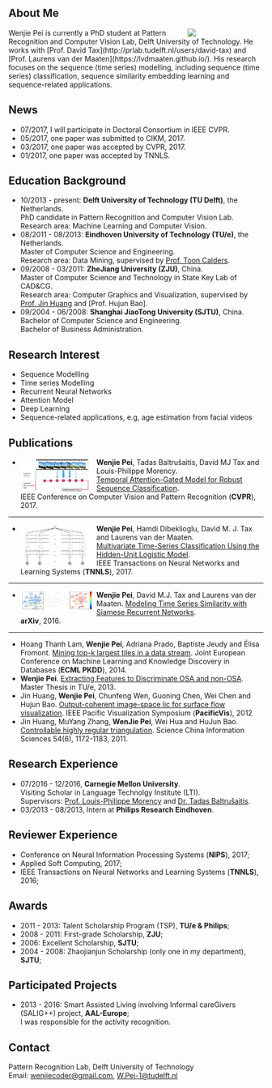 ## About Me

<img align="right" width='150' src="wenjie3.png">
Wenjie Pei is currently a PhD student at Pattern Recognition and Computer Vision Lab, Delft University of Technology. He works with [Prof. David Tax](http://prlab.tudelft.nl/users/david-tax) and [Prof. Laurens van der Maaten](https://lvdmaaten.github.io/). His research focuses on the sequence (time series) modelling, including sequence (time series) classification, sequence similarity embedding learning and sequence-related applications. 

## News
* 07/2017, I will participate in Doctoral Consortium in IEEE CVPR.
* 05/2017, one paper was submitted to CIKM, 2017.
* 03/2017, one paper was accepted by CVPR, 2017.
* 01/2017, one paper was accepted by TNNLS.

## Education Background
* 10/2013 - present: __Delft University of Technology (TU Delft)__, the Netherlands.  
  PhD candidate in Pattern Recognition and Computer Vision Lab.  
  Research area: Machine Learning and Computer Vision.
* 08/2011 - 08/2013: __Eindhoven University of Technology (TU/e)__, the Netherlands.  
  Master of Computer Science and Engineering.  
  Research area: Data Mining, supervised by [Prof. Toon Calders](http://cs.ulb.ac.be/members/tcalders/doku.php).
* 09/2008 - 03/2011: __ZheJiang University (ZJU)__, China.  
  Master of Computer Science and Technology in State Key Lab of CAD&CG.  
  Research area: Computer Graphics and Visualization, supervised by [Prof. Jin Huang](http://www.cad.zju.edu.cn/home/hj/index.xml) and [Prof. Hujun Bao].
* 09/2004 - 06/2008: __Shanghai JiaoTong University (SJTU)__, China.  
  Bachelor of Computer Science and Engineering.  
 Bachelor of Business Administration.

## Research Interest
- Sequence Modelling
- Time series Modelling
- Recurrent Neural Networks
- Attention Model
- Deep Learning
- Sequence-related applications, e.g, age estimation from facial videos

## Publications 

- <img align="left" width="150" src="publication/TAGM.png">__Wenjie Pei__, Tadas Baltrušaitis, David MJ Tax and Louis-Philippe Morency.  
[Temporal Attention-Gated Model for Robust Sequence Classification](https://arxiv.org/pdf/1612.00385.pdf).  
IEEE Conference on Computer Vision and Pattern Recognition (__CVPR__), 2017.
------------------------------------------------------------------------------------------------------------------------------
- <img align="left" width="150" src="publication/HULM.png">__Wenjie Pei__, Hamdi Dibeklioglu, David M. J. Tax and Laurens van der Maaten.  
[Multivariate Time-Series Classification Using the Hidden-Unit Logistic Model](http://ieeexplore.ieee.org/abstract/document/7835652/).  
IEEE Transactions on Neural Networks and Learning Systems (__TNNLS__), 2017. 
------------------------------------------------------------------------------------------------------------------------------
- <img align="left" width="150" src="publication/SRN.png">__Wenjie Pei__, David M.J. Tax and Laurens van der Maaten.   [Modeling Time Series Similarity with Siamese Recurrent Networks](https://arxiv.org/pdf/1603.04713.pdf).  
__arXiv__, 2016.
------------------------------------------------------------------------------------------------------------------------------
- Hoang Thanh Lam, __Wenjie Pei__, Adriana Prado, Baptiste Jeudy and Élisa Fromont. [Mining top-k largest tiles in a data stream](https://hal.archives-ouvertes.fr/hal-01011374/file/tile.pdf). Joint European Conference on Machine Learning and Knowledge Discovery in Databases (__ECML PKDD__), 2014. 
- __Wenjie Pei__. [Extracting Features to Discriminate OSA and non-OSA](https://pure.tue.nl/ws/files/46941503/760935-1.pdf). Master Thesis in TU/e, 2013.
- Jin Huang, __Wenjie Pei__, Chunfeng Wen, Guoning Chen, Wei Chen and Hujun Bao. [Output-coherent image-space lic for surface flow visualization](https://pdfs.semanticscholar.org/9c0a/d0b7cfa4cbd6d3341e5f8fcc2bfe991b6393.pdf). IEEE Pacific Visualization Symposium (__PacificVis__), 2012
- Jin Huang, MuYang Zhang, __WenJie Pei__, Wei Hua and HuJun Bao. [Controllable highly regular triangulation](http://ieeexplore.ieee.org/abstract/document/7325231/). Science China Information Sciences 54(6), 1172-1183, 2011.


## Research Experience
- 07/2016 - 12/2016, __Carnegie Mellon University__.  
  Visiting Scholar in Language Technolgy Institute (LTI).  
  Supervisors: [Prof. Louis-Philippe Morency](https://www.cs.cmu.edu/~morency/) and [Dr. Tadas Baltrušaitis](https://www.cl.cam.ac.uk/~tb346/).
- 03/2013 - 08/2013, Intern at __Philips Research Eindhoven__.

## Reviewer Experience
-  Conference on Neural Information Processing Systems (__NIPS__), 2017; 
- Applied Soft Computing, 2017;
- IEEE Transactions on Neural Networks and Learning Systems (__TNNLS__), 2016;

## Awards
- 2011 - 2013: Talent Scholarship Program (TSP), __TU/e & Philips__;
- 2008 - 2011: First-grade Scholarship, __ZJU__;
- 2006: Excellent Scholarship, __SJTU__;
- 2004 - 2008: Zhaojianjun Scholarship (only one in my department), __SJTU__;

## Participated Projects
- 2013 - 2016: Smart Assisted Living involving Informal careGivers (SALIG++) project, __AAL-Europe__;  
I was responsible for the activity recognition.

## Contact
Pattern Recognition Lab, Delft University of Technology  
Email: wenjiecoder@gmail.com, W.Pei-1@tudelft.nl


